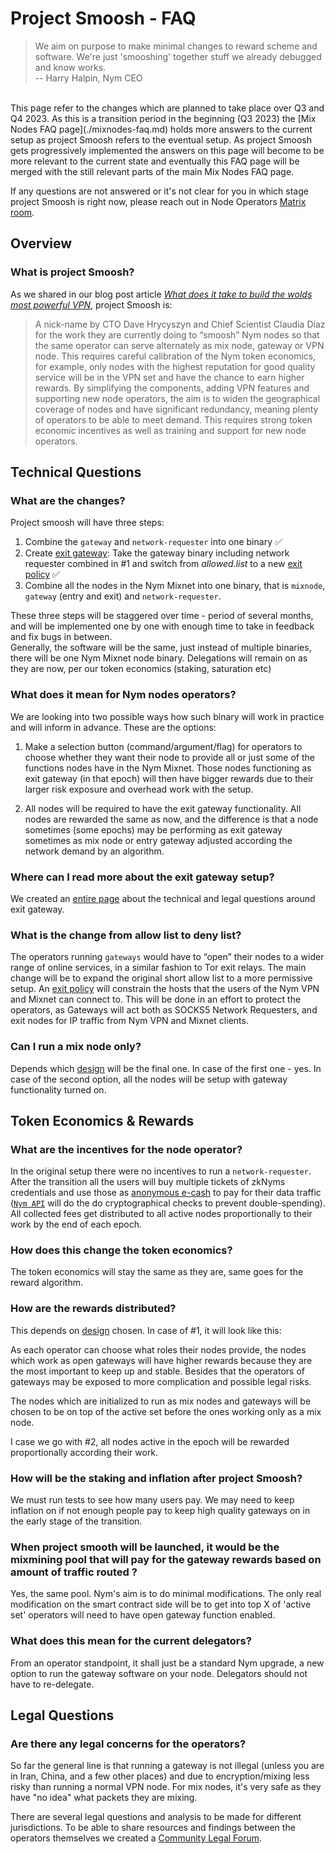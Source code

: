 # Project Smoosh - FAQ

> We aim on purpose to make minimal changes to reward scheme and software. We're just 'smooshing' together stuff we already debugged and know works.  
> -- Harry Halpin,  Nym CEO  

<br>
This page refer to the changes which are planned to take place over Q3 and Q4 2023. As this is a transition period in the beginning (Q3 2023) the [Mix Nodes FAQ page](./mixnodes-faq.md) holds more answers to the current setup as project Smoosh refers to the eventual setup. As project Smoosh gets progressively implemented the answers on this page will become to be more relevant to the current state and eventually this FAQ page will be merged with the still relevant parts of the main Mix Nodes FAQ page. 

If any questions are not answered or it's not clear for you in which stage project Smoosh is right now, please reach out in Node Operators [Matrix room](https://matrix.to/#/#operators:nymtech.chat).

## Overview

### What is project Smoosh?

As we shared in our blog post article [*What does it take to build the wolds most powerful VPN*](https://blog.nymtech.net/what-does-it-take-to-build-the-worlds-most-powerful-vpn-d351a76ec4e6), project Smoosh is:  

> A nick-name by CTO Dave Hrycyszyn and Chief Scientist Claudia Diaz for the work they are currently doing to “smoosh” Nym nodes so that the same operator can serve alternately as mix node, gateway or VPN node. This requires careful calibration of the Nym token economics, for example, only nodes with the highest reputation for good quality service will be in the VPN set and have the chance to earn higher rewards.
> By simplifying the components, adding VPN features and supporting new node operators, the aim is to widen the geographical coverage of nodes and have significant redundancy, meaning plenty of operators to be able to meet demand. This requires strong token economic incentives as well as training and support for new node operators.

## Technical Questions

### What are the changes?

Project smoosh will have three steps:

1. Combine the `gateway` and `network-requester` into one binary ✅
2. Create [exit gateway](../legal/exit-gateway.md): Take the gateway binary including network requester combined in \#1 and switch from *allowed.list* to a new [exit policy](https://nymtech.net/.wellknown/network-requester/exit-policy.txt) ✅
3. Combine all the nodes in the Nym Mixnet into one binary, that is `mixnode`, `gateway` (entry and exit) and `network-requester`.

These three steps will be staggered over time - period of several months, and will be implemented one by one with enough time to take in feedback and fix bugs in between.  
Generally, the software will be the same, just instead of multiple binaries, there will be one Nym Mixnet node binary. Delegations will remain on as they are now, per our token economics (staking, saturation etc)

### What does it mean for Nym nodes operators?

We are looking into two possible ways how such binary will work in practice and will inform in advance. These are the options:

1. Make a selection button (command/argument/flag) for operators to choose whether they want their node to provide all or just some of the functions nodes have in the Nym Mixnet. Those nodes functioning as exit gateway (in that epoch) will then have bigger rewards due to their larger risk exposure and overhead work with the setup.

2. All nodes will be required to have the exit gateway functionality. All nodes are rewarded the same as now, and the difference is that a node sometimes (some epochs) may be performing as exit gateway sometimes as mix node or entry gateway adjusted according the network demand by an algorithm.

### Where can I read more about the exit gateway setup?

We created an [entire page](../legal/exit-gateway.md) about the technical and legal questions around exit gateway. 

### What is the change from allow list to deny list?

The operators running `gateways` would have to “open” their nodes to a wider range of online services, in a similar fashion to Tor exit relays. The main change will be to expand the original short allow list to a more permissive setup. An [exit policy](https://nymtech.net/.wellknown/network-requester/exit-policy.txt) will constrain the hosts that the users of the Nym VPN and Mixnet can connect to. This will be done in an effort to protect the operators, as Gateways will act both as SOCKS5 Network Requesters, and exit nodes for IP traffic from Nym VPN and Mixnet clients.

### Can I run a mix node only?

Depends which [design](./smoosh-faq.md#what-does-it-mean-for-nym-nodes-operators) will be the final one. In case of the first one - yes. In case of the second option, all the nodes will be setup with gateway functionality turned on.

## Token Economics & Rewards

### What are the incentives for the node operator?

In the original setup there were no incentives to run a `network-requester`. After the transition all the users will buy multiple tickets of zkNyms credentials and use those as [anonymous e-cash](https://arxiv.org/abs/2303.08221) to pay for their data traffic ([`Nym API`](https://github.com/nymtech/nym/tree/master/nym-api) will do the do cryptographical checks to prevent double-spending). All collected fees get distributed to all active nodes proportionally to their work by the end of each epoch.

### How does this change the token economics?

The token economics will stay the same as they are, same goes for the reward algorithm.

### How are the rewards distributed?

This depends on [design](./smoosh-faq.md#what-does-it-mean-for-nym-nodes-operators) chosen. In case of \#1, it will look like this:

As each operator can choose what roles their nodes provide, the nodes which work as open gateways will have higher rewards because they are the most important to keep up and stable. Besides that the operators of gateways may be exposed to more complication and possible legal risks.

The nodes which are initialized to run as mix nodes and gateways will be chosen to be on top of the active set before the ones working only as a mix node. 

I case we go with \#2, all nodes active in the epoch will be rewarded proportionally according their work. 

### How will be the staking and inflation after project Smoosh?

We must run tests to see how many users pay. We may need to keep inflation on if not enough people pay to keep high quality gateways on in the early stage of the transition.

### When project smooth will be launched, it would be the mixmining pool that will pay for the gateway rewards based on amount of traffic routed ?

Yes, the same pool. Nym's aim is to do minimal modifications. The only real modification on the smart contract side will be to get into top X of 'active set' operators will need to have open gateway function enabled.

### What does this mean for the current delegators?

From an operator standpoint, it shall just be a standard Nym upgrade, a new option to run the gateway software on your node. Delegators should not have to re-delegate.

## Legal Questions

### Are there any legal concerns for the operators?

So far the general line is that running a gateway is not illegal (unless you are in Iran, China, and a few other places) and due to encryption/mixing less risky than running a normal VPN node. For mix nodes, it's very safe as they have "no idea" what packets they are mixing.  

There are several legal questions and analysis to be made for different jurisdictions. To be able to share resources and findings between the operators themselves we created a [Community Legal Forum](../legal/exit-gateway.md). 

